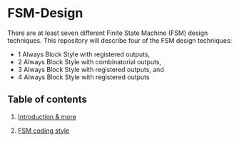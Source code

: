 # FSM-Design

There are at least seven different Finite State Machine (FSM) design techniques. This repository will describe four of the FSM design techniques:
- 1 Always Block Style with registered outputs,
- 2 Always Block Style with combinatorial outputs,
- 3 Always Block Style with registered outputs, and
- 4 Always Block Style with registered outputs


## Table of contents

1. [Introduction & more](./Docs/Intro.md)

1. [FSM coding style](./Docs/FSM.md)